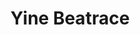 ---
title:  "Yine Beatrace"
metadate: "hide"
categories: [ Participant, UI, Graphics ]
image: "/assets/images/story.jpg"
---